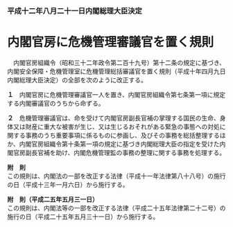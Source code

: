 ### 平成十二年八月二十一日内閣総理大臣決定  
# 内閣官房に危機管理審議官を置く規則  
　内閣官房組織令（昭和三十二年政令第二百十九号）第十二条の規定に基づき、内閣安全保障・危機管理室に危機管理総括審議官を置く規則（平成十年四月九日内閣総理大臣決定）の全部を次のように改正する。  
  
**１**　内閣官房に危機管理審議官一人を置き、内閣官房組織令第七条第一項に規定する内閣審議官のうちから命ずる。  
  
**２**　危機管理審議官は、命を受けて内閣官房副長官補の掌理する国民の生命、身体又は財産に重大な被害が生じ、又は生じるおそれがある緊急の事態への対処に関する事務のうち重要事項に係るものに参画し、及びその事務を総括整理するほか、内閣官房組織令第十条第一項の規定に基づき内閣総理大臣の指定を受けた内閣官房副長官補を助け、内閣危機管理監の事務の整理に関する事務を処理する。  
  
**附　則**  
この規則は、内閣法の一部を改正する法律（平成十一年法律第八十八号）の施行の日（平成十三年一月六日）から施行する。  
  
**附　則（平成二五年五月三一日）**  
この規則は、内閣法等の一部を改正する法律（平成二十五年法律第二十二号）の施行の日（平成二十五年五月三十一日）から施行する。  
  
